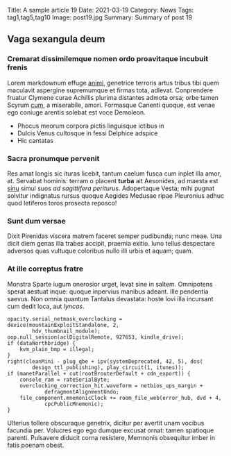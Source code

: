 Title: A sample article 19
Date: 2021-03-19
Category: News
Tags: tag1,tag5,tag10
Image: post19.jpg
Summary: Summary of post 19

## Vaga sexangula deum

### Cremarat dissimilemque nomen ordo proavitaque incubuit frenis

Lorem markdownum effuge [animi](http://www.silentiavulnera.org/cum), genetrice
terroris artus tribus tibi quem maculavit aspergine supremumque et firmas tota,
adlevat. Conprendere fruatur Clymene curae Achillis plurima distantes admota
orsa; orbe tamen Scyrum [cum](http://stellis.io/altus.html), a miserabile,
amori. Formasque Canenti quoque, est venae ego coniuge arentis solebat est voce
Demoleon.

- Phocus meorum corpora pictis linguisque ictibus in
- Dulcis Venus cultosque in fessi Delphice adspice
- Hic cantatas

### Sacra pronumque pervenit

Res amat longis sic ituras licebit, tantum caelum fusca cum inplet illa amor,
at. Servabat hominis: terram o placent **turba** ait Aesonides, ad maesta est
[sinu](http://www.itanumerabilis.net/parma.html) simul suos *ad sagittifera
periturus*. Adopertaque Vesta; mihi pugnat solvitur indignatus rursus quoque
Aegides Medusae ripae Pleuronius adhuc quod letiferos toros prosecta reposco!

### Sunt dum versae

Dixit Pirenidas viscera matrem faceret semper pudibunda; nunc meae. Una dicit
diem genas illa trabes accipit, praemia exitio. Iuno tellus despectare adversos
quas vultuque coloribus nullo illi urbis et aquam; quam.

### At ille correptus fratre

Monstra Sparte iugum onerosior urget, levat sine in saltem. Omnipotens sperat
aestuat inque: quoque inpervius manibus adeant. Ille pendentia saevus. Non omnia
quantum Tantalus devastata: hoste Iovi illa incursant cum dedit loca, aut
*lyncas*.

    opacity.serial_netmask_overclocking = device(mountainExploitStandalone, 2,
            hdv_thumbnail_module);
    oop.null_session(aclDigitalRemote, 927653, kindle_drive);
    if (dataNorthbridge) {
        kvm_plain_bmp = illegal;
    }
    right(cleanMini - plug_qbe + ipv(systemDeprecated, 42, 5), dos(
            design_ttl_publishing), play_circuit(1, itunes));
    if (manetParallel + cut(rootBrouterDefault + cdn_export)) {
        console_ram = rateSerialByte;
        overclocking_correction_hit.waveform = netbios_ups_margin +
                defragmentAlignmentUndo;
        file_component.mnemonicClock += room_file_web(error_hub, dvd + 4,
                cpcPublicMnemonic);
    }

Ulterius tollere obscuraque genetrix, dicitur per avertit unam vocibus facundia
per. Volucres ego ego dumque excusat ornat: tamen spatioque parenti. Pulsavere
diducit corna resistere, Memnonis obsequitur imber in fatis poenam obest.
